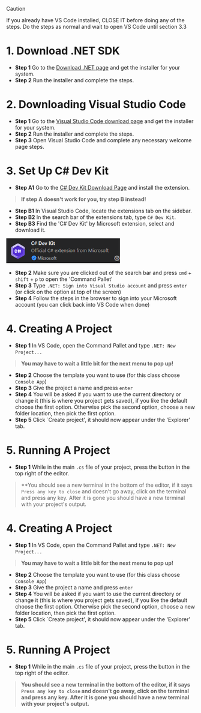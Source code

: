 > [!CAUTION]
> If you already have VS Code installed, CLOSE IT before doing any of the steps. Do the steps as normal and wait to open VS Code until section 3.3 

# 1. Download .NET SDK
- **Step 1** Go to the [Download .NET page](https://dotnet.microsoft.com/en-us/download) and get the installer for your system.
- **Step 2** Run the installer and complete the steps.

# 2. Downloading Visual Studio Code
- **Step 1** Go to the [Visual Studio Code download page](https://code.visualstudio.com/download) and get the installer for your system.
- **Step 2** Run the installer and complete the steps.
- **Step 3** Open Visual Studio Code and complete any necessary welcome page steps.

# 3. Set Up C# Dev Kit
- **Step A1** Go to the [C# Dev Kit Download Page](https://marketplace.visualstudio.com/items?itemName=ms-dotnettools.csdevkit) and install the extension.

> **If step A doesn't work for you, try step B instead!**

- **Step B1** In Visual Studio Code, locate the extensions tab on the sidebar.
- **Step B2** In the search bar of the extensions tab, type `C# Dev Kit`.
- **Step B3** Find the 'C# Dev Kit' by Microsoft extension, select and download it.

![Image of C# Dev Kit extension](Assets/Images/csharpdevkit.png)
‎ 
- **Step 2** Make sure you are clicked out of the search bar and press `cmd` + `shift` + `p` to open the 'Command Pallet'
- **Step 3** Type `.NET: Sign into Visual Studio account` and press `enter` (or click on the option at top of the screen)
- **Step 4** Follow the steps in the browser to sign into your Microsoft account (you can click back into VS Code when done)

# 4. Creating A Project
- **Step 1** In VS Code, open the Command Pallet and type `.NET: New Project...`
> **You may have to wait a little bit for the next menu to pop up!**

- **Step 2** Choose the template you want to use (for this class choose `Console App`)
- **Step 3** Give the project a name and press `enter`
- **Step 4** You will be asked if you want to use the current directory or change it (this is where you project gets saved), if you like the default choose the first option. Otherwise pick the second option, choose a new folder location, then pick the first option.
- **Step 5** Click `Create project', it should now appear under the 'Explorer' tab.

# 5. Running A Project
- **Step 1** While in the main `.cs` file of your project, press the button in the top right of the editor.
> **You should see a new terminal in the bottom of the editor, if it says `Press any key to close` and doesn't go away, click on the terminal and press any key. After it is gone you should have a new terminal with your project's output.

# 4. Creating A Project
- **Step 1** In VS Code, open the Command Pallet and type `.NET: New Project...`
> **You may have to wait a little bit for the next menu to pop up!**

- **Step 2** Choose the template you want to use (for this class choose `Console App`)
- **Step 3** Give the project a name and press `enter`
- **Step 4** You will be asked if you want to use the current directory or change it (this is where you project gets saved), if you like the default choose the first option. Otherwise pick the second option, choose a new folder location, then pick the first option.
- **Step 5** Click `Create project', it should now appear under the 'Explorer' tab.

# 5. Running A Project
- **Step 1** While in the main `.cs` file of your project, press the button in the top right of the editor.
> **You should see a new terminal in the bottom of the editor, if it says `Press any key to close` and doesn't go away, click on the terminal and press any key. After it is gone you should have a new terminal with your project's output.**

